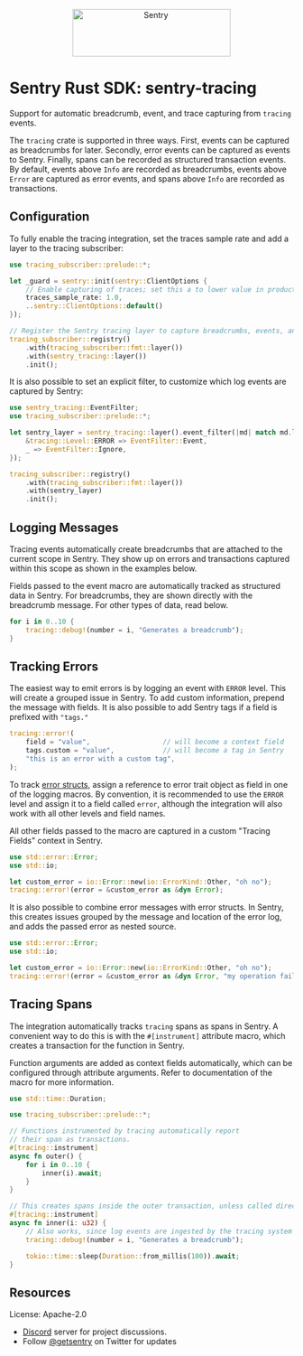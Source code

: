 <p align="center">
  <a href="https://sentry.io/?utm_source=github&utm_medium=logo" target="_blank">
    <img src="https://sentry-brand.storage.googleapis.com/sentry-wordmark-dark-280x84.png" alt="Sentry" width="280" height="84">
  </a>
</p>

# Sentry Rust SDK: sentry-tracing

Support for automatic breadcrumb, event, and trace capturing from `tracing` events.

The `tracing` crate is supported in three ways. First, events can be captured as breadcrumbs for
later. Secondly, error events can be captured as events to Sentry. Finally, spans can be
recorded as structured transaction events. By default, events above `Info` are recorded as
breadcrumbs, events above `Error` are captured as error events, and spans above `Info` are
recorded as transactions.

## Configuration

To fully enable the tracing integration, set the traces sample rate and add a layer to the
tracing subscriber:

```rust
use tracing_subscriber::prelude::*;

let _guard = sentry::init(sentry::ClientOptions {
    // Enable capturing of traces; set this a to lower value in production:
    traces_sample_rate: 1.0,
    ..sentry::ClientOptions::default()
});

// Register the Sentry tracing layer to capture breadcrumbs, events, and spans:
tracing_subscriber::registry()
    .with(tracing_subscriber::fmt::layer())
    .with(sentry_tracing::layer())
    .init();
```

It is also possible to set an explicit filter, to customize which log events are captured by
Sentry:

```rust
use sentry_tracing::EventFilter;
use tracing_subscriber::prelude::*;

let sentry_layer = sentry_tracing::layer().event_filter(|md| match md.level() {
    &tracing::Level::ERROR => EventFilter::Event,
    _ => EventFilter::Ignore,
});

tracing_subscriber::registry()
    .with(tracing_subscriber::fmt::layer())
    .with(sentry_layer)
    .init();
```

## Logging Messages

Tracing events automatically create breadcrumbs that are attached to the current scope in
Sentry. They show up on errors and transactions captured within this scope as shown in the
examples below.

Fields passed to the event macro are automatically tracked as structured data in Sentry. For
breadcrumbs, they are shown directly with the breadcrumb message. For other types of data, read
below.

```rust
for i in 0..10 {
    tracing::debug!(number = i, "Generates a breadcrumb");
}
```

## Tracking Errors

The easiest way to emit errors is by logging an event with `ERROR` level. This will create a
grouped issue in Sentry. To add custom information, prepend the message with fields. It is also
possible to add Sentry tags if a field is prefixed with `"tags."`

```rust
tracing::error!(
    field = "value",                  // will become a context field
    tags.custom = "value",            // will become a tag in Sentry
    "this is an error with a custom tag",
);
```

To track [error structs](https://docs.rs/sentry-tracing/0.33.0/sentry_tracing/std::error::Error), assign a reference to error trait object as field
in one of the logging macros. By convention, it is recommended to use the `ERROR` level and
assign it to a field called `error`, although the integration will also work with all other
levels and field names.

All other fields passed to the macro are captured in a custom "Tracing Fields" context in
Sentry.

```rust
use std::error::Error;
use std::io;

let custom_error = io::Error::new(io::ErrorKind::Other, "oh no");
tracing::error!(error = &custom_error as &dyn Error);
```

It is also possible to combine error messages with error structs. In Sentry, this creates issues
grouped by the message and location of the error log, and adds the passed error as nested
source.

```rust
use std::error::Error;
use std::io;

let custom_error = io::Error::new(io::ErrorKind::Other, "oh no");
tracing::error!(error = &custom_error as &dyn Error, "my operation failed");
```

## Tracing Spans

The integration automatically tracks `tracing` spans as spans in Sentry. A convenient way to do
this is with the `#[instrument]` attribute macro, which creates a transaction for the function
in Sentry.

Function arguments are added as context fields automatically, which can be configured through
attribute arguments. Refer to documentation of the macro for more information.

```rust
use std::time::Duration;

use tracing_subscriber::prelude::*;

// Functions instrumented by tracing automatically report
// their span as transactions.
#[tracing::instrument]
async fn outer() {
    for i in 0..10 {
        inner(i).await;
    }
}

// This creates spans inside the outer transaction, unless called directly.
#[tracing::instrument]
async fn inner(i: u32) {
    // Also works, since log events are ingested by the tracing system
    tracing::debug!(number = i, "Generates a breadcrumb");

    tokio::time::sleep(Duration::from_millis(100)).await;
}
```

## Resources

License: Apache-2.0

- [Discord](https://discord.gg/ez5KZN7) server for project discussions.
- Follow [@getsentry](https://twitter.com/getsentry) on Twitter for updates
